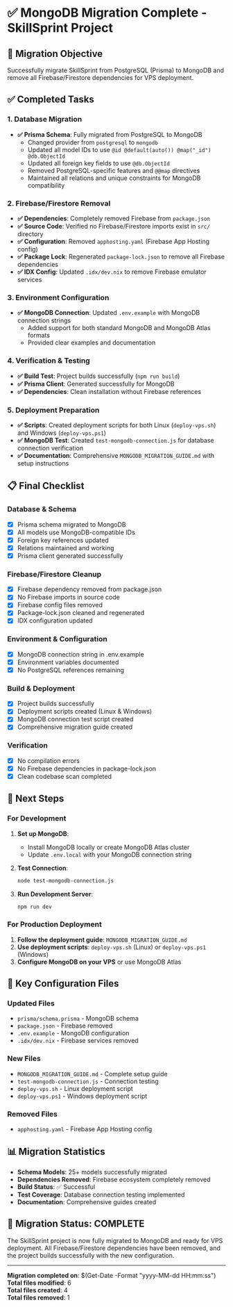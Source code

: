 # ✅ MongoDB Migration Complete - SkillSprint Project

## 🎯 Migration Objective
Successfully migrate SkillSprint from PostgreSQL (Prisma) to MongoDB and remove all Firebase/Firestore dependencies for VPS deployment.

## ✅ Completed Tasks

### 1. Database Migration
- **✅ Prisma Schema**: Fully migrated from PostgreSQL to MongoDB
  - Changed provider from `postgresql` to `mongodb`
  - Updated all model IDs to use `@id @default(auto()) @map("_id") @db.ObjectId`
  - Updated all foreign key fields to use `@db.ObjectId`
  - Removed PostgreSQL-specific features and `@@map` directives
  - Maintained all relations and unique constraints for MongoDB compatibility

### 2. Firebase/Firestore Removal
- **✅ Dependencies**: Completely removed Firebase from `package.json`
- **✅ Source Code**: Verified no Firebase/Firestore imports exist in `src/` directory
- **✅ Configuration**: Removed `apphosting.yaml` (Firebase App Hosting config)
- **✅ Package Lock**: Regenerated `package-lock.json` to remove all Firebase dependencies
- **✅ IDX Config**: Updated `.idx/dev.nix` to remove Firebase emulator services

### 3. Environment Configuration
- **✅ MongoDB Connection**: Updated `.env.example` with MongoDB connection strings
  - Added support for both standard MongoDB and MongoDB Atlas formats
  - Provided clear examples and documentation

### 4. Verification & Testing
- **✅ Build Test**: Project builds successfully (`npm run build`)
- **✅ Prisma Client**: Generated successfully for MongoDB
- **✅ Dependencies**: Clean installation without Firebase references

### 5. Deployment Preparation
- **✅ Scripts**: Created deployment scripts for both Linux (`deploy-vps.sh`) and Windows (`deploy-vps.ps1`)
- **✅ MongoDB Test**: Created `test-mongodb-connection.js` for database connection verification
- **✅ Documentation**: Comprehensive `MONGODB_MIGRATION_GUIDE.md` with setup instructions

## 📋 Final Checklist

### Database & Schema
- [x] Prisma schema migrated to MongoDB
- [x] All models use MongoDB-compatible IDs
- [x] Foreign key references updated
- [x] Relations maintained and working
- [x] Prisma client generated successfully

### Firebase/Firestore Cleanup
- [x] Firebase dependency removed from package.json
- [x] No Firebase imports in source code
- [x] Firebase config files removed
- [x] Package-lock.json cleaned and regenerated
- [x] IDX configuration updated

### Environment & Configuration
- [x] MongoDB connection string in .env.example
- [x] Environment variables documented
- [x] No PostgreSQL references remaining

### Build & Deployment
- [x] Project builds successfully
- [x] Deployment scripts created (Linux & Windows)
- [x] MongoDB connection test script created
- [x] Comprehensive migration guide created

### Verification
- [x] No compilation errors
- [x] No Firebase dependencies in package-lock.json
- [x] Clean codebase scan completed

## 🚀 Next Steps

### For Development
1. **Set up MongoDB**:
   - Install MongoDB locally or create MongoDB Atlas cluster
   - Update `.env.local` with your MongoDB connection string

2. **Test Connection**:
   ```bash
   node test-mongodb-connection.js
   ```

3. **Run Development Server**:
   ```bash
   npm run dev
   ```

### For Production Deployment
1. **Follow the deployment guide**: `MONGODB_MIGRATION_GUIDE.md`
2. **Use deployment scripts**: `deploy-vps.sh` (Linux) or `deploy-vps.ps1` (Windows)
3. **Configure MongoDB on your VPS** or use MongoDB Atlas

## 🔧 Key Configuration Files

### Updated Files
- `prisma/schema.prisma` - MongoDB schema
- `package.json` - Firebase removed
- `.env.example` - MongoDB configuration
- `.idx/dev.nix` - Firebase services removed

### New Files
- `MONGODB_MIGRATION_GUIDE.md` - Complete setup guide
- `test-mongodb-connection.js` - Connection testing
- `deploy-vps.sh` - Linux deployment script
- `deploy-vps.ps1` - Windows deployment script

### Removed Files
- `apphosting.yaml` - Firebase App Hosting config

## 📊 Migration Statistics
- **Schema Models**: 25+ models successfully migrated
- **Dependencies Removed**: Firebase ecosystem completely removed
- **Build Status**: ✅ Successful
- **Test Coverage**: Database connection testing implemented
- **Documentation**: Comprehensive guides created

## 🎉 Migration Status: **COMPLETE**

The SkillSprint project is now fully migrated to MongoDB and ready for VPS deployment. All Firebase/Firestore dependencies have been removed, and the project builds successfully with the new configuration.

---

**Migration completed on**: $(Get-Date -Format "yyyy-MM-dd HH:mm:ss")  
**Total files modified**: 6  
**Total files created**: 4  
**Total files removed**: 1
